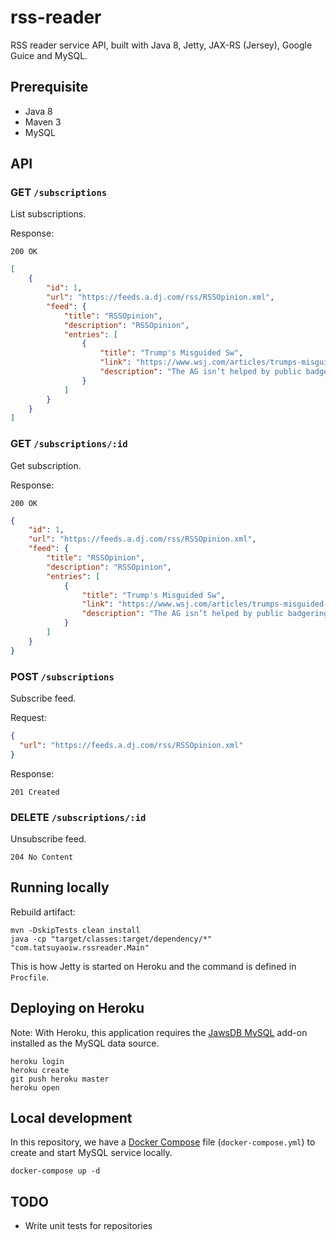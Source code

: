 # rss-reader

RSS reader service API, built with Java 8, Jetty, JAX-RS (Jersey), Google Guice and MySQL.

## Prerequisite

- Java 8
- Maven 3
- MySQL

## API

### GET `/subscriptions`

List subscriptions.

Response:

```
200 OK
```

```json
[
    {
        "id": 1,
        "url": "https://feeds.a.dj.com/rss/RSSOpinion.xml",
        "feed": {
            "title": "RSSOpinion",
            "description": "RSSOpinion",
            "entries": [
                {
                    "title": "Trump's Misguided Sw",
                    "link": "https://www.wsj.com/articles/trumps-misguided-swipe-at-bill-barr-11602449244",
                    "description": "The AG isn’t helped by public badgering from the Oval Office."
                }
            ]
        }
    }
]
```

### GET `/subscriptions/:id`

Get subscription.

Response:

```
200 OK
```

```json
{
    "id": 1,
    "url": "https://feeds.a.dj.com/rss/RSSOpinion.xml",
    "feed": {
        "title": "RSSOpinion",
        "description": "RSSOpinion",
        "entries": [
            {
                "title": "Trump's Misguided Sw",
                "link": "https://www.wsj.com/articles/trumps-misguided-swipe-at-bill-barr-11602449244",
                "description": "The AG isn’t helped by public badgering from the Oval Office."
            }
        ]
    }
}
```

### POST `/subscriptions`

Subscribe feed.

Request:

```json
{
  "url": "https://feeds.a.dj.com/rss/RSSOpinion.xml"
}
```

Response:

```
201 Created
```

### DELETE `/subscriptions/:id`

Unsubscribe feed.

```
204 No Content
```

## Running locally

Rebuild artifact:

```
mvn -DskipTests clean install
java -cp "target/classes:target/dependency/*" "com.tatsuyaoiw.rssreader.Main"
```

This is how Jetty is started on Heroku and the command is defined in `Procfile`.

## Deploying on Heroku

Note: With Heroku, this application requires the [JawsDB MySQL](https://elements.heroku.com/addons/jawsdb) add-on installed as the MySQL data source.

```
heroku login
heroku create
git push heroku master
heroku open
```

## Local development

In this repository, we have a [Docker Compose](https://docs.docker.com/compose/) file (`docker-compose.yml`) to create and start MySQL service locally.

```
docker-compose up -d
```

## TODO

- Write unit tests for repositories
